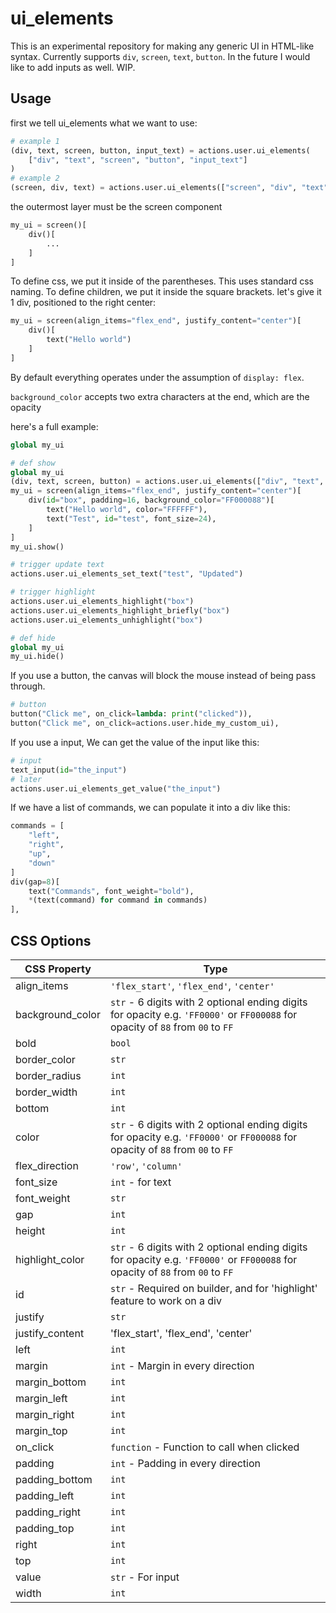 # ui_elements

This is an experimental repository for making any generic UI in HTML-like syntax. Currently supports `div`, `screen`, `text`, `button`. In the future I would like to add inputs as well. WIP.

## Usage

first we tell ui_elements what we want to use:
```py
# example 1
(div, text, screen, button, input_text) = actions.user.ui_elements(
    ["div", "text", "screen", "button", "input_text"]
)
# example 2
(screen, div, text) = actions.user.ui_elements(["screen", "div", "text"])
```

the outermost layer must be the screen component
```py
my_ui = screen()[
    div()[
        ...
    ]
]
```

To define css, we put it inside of the parentheses. This uses standard css naming. To define children, we put it inside the square brackets. let's give it 1 div, positioned to the right center:
```py
my_ui = screen(align_items="flex_end", justify_content="center")[
    div()[
        text("Hello world")
    ]
]
```

By default everything operates under the assumption of `display: flex`.

`background_color` accepts two extra characters at the end, which are the opacity

here's a full example:


```py
global my_ui

# def show
global my_ui
(div, text, screen, button) = actions.user.ui_elements(["div", "text", "screen", "button"])
my_ui = screen(align_items="flex_end", justify_content="center")[
    div(id="box", padding=16, background_color="FF000088")[
        text("Hello world", color="FFFFFF"),
        text("Test", id="test", font_size=24),
    ]
]
my_ui.show()

# trigger update text
actions.user.ui_elements_set_text("test", "Updated")

# trigger highlight
actions.user.ui_elements_highlight("box")
actions.user.ui_elements_highlight_briefly("box")
actions.user.ui_elements_unhighlight("box")

# def hide
global my_ui
my_ui.hide()
```

If you use a button, the canvas will block the mouse instead of being pass through.
```py
# button
button("Click me", on_click=lambda: print("clicked")),
button("Click me", on_click=actions.user.hide_my_custom_ui),
```

If you use a input, We can get the value of the input like this:
```py
# input
text_input(id="the_input")
# later
actions.user.ui_elements_get_value("the_input")
```

If we have a list of commands, we can populate it into a div like this:
```py
commands = [
    "left",
    "right",
    "up",
    "down"
]
div(gap=8)[
    text("Commands", font_weight="bold"),
    *(text(command) for command in commands)
],
```

## CSS Options

| CSS Property | Type |
| -- | -- |
| align_items | `'flex_start'`, `'flex_end'`, `'center'` |
| background_color | `str` - 6 digits with 2 optional ending digits for opacity e.g. `'FF0000'` or `FF000088` for opacity of `88` from `00` to `FF` |
| bold | `bool` |
| border_color | `str` |
| border_radius | `int` |
| border_width | `int` |
| bottom | `int` |
| color | `str` - 6 digits with 2 optional ending digits for opacity e.g. `'FF0000'` or `FF000088` for opacity of `88` from `00` to `FF` |
| flex_direction | `'row'`, `'column'` |
| font_size | `int` - for text |
| font_weight | `str` |
| gap | `int` |
| height | `int` |
| highlight_color | `str` - 6 digits with 2 optional ending digits for opacity e.g. `'FF0000'` or `FF000088` for opacity of `88` from `00` to `FF` |
| id | `str` - Required on builder, and for 'highlight' feature to work on a div |
| justify | `str` |
| justify_content | 'flex_start', 'flex_end', 'center' |
| left | `int` |
| margin | `int` - Margin in every direction |
| margin_bottom | `int` |
| margin_left | `int` |
| margin_right | `int` |
| margin_top | `int` |
| on_click | `function` - Function to call when clicked |
| padding | `int` - Padding in every direction |
| padding_bottom | `int` |
| padding_left | `int` |
| padding_right | `int` |
| padding_top | `int` |
| right | `int` |
| top | `int` |
| value | `str` - For input |
| width | `int` |